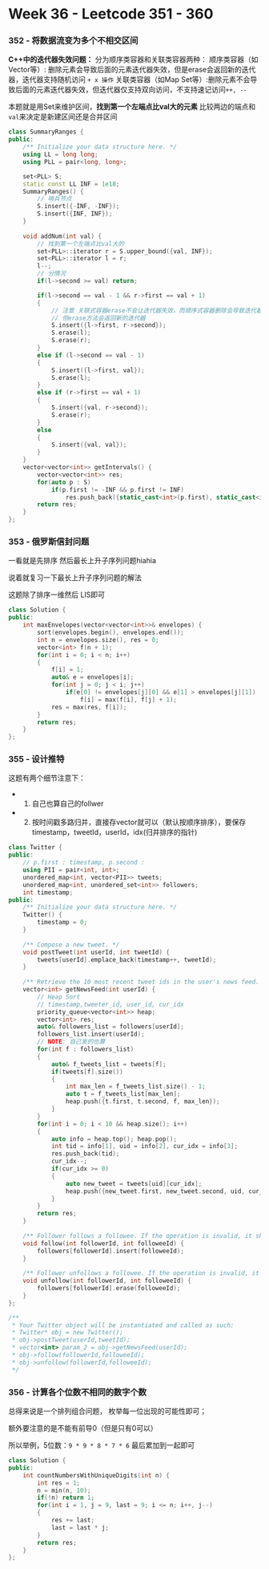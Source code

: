 <!--
 * @Description: 
 * @Versions: 
 * @Author: Vernon Cui
 * @Github: https://github.com/vernon97
 * @Date: 2021-05-27 14:21:37
 * @LastEditors: Vernon Cui
 * @LastEditTime: 2021-06-14 00:05:33
 * @FilePath: /.leetcode/Users/vernon/Leetcode-notes/notes/week36.md
-->
# Week 36 - Leetcode 351 - 360

### 352 - 将数据流变为多个不相交区间

**C++中的迭代器失效问题：**
分为顺序类容器和关联类容器两种：
顺序类容器（如Vector等）: 删除元素会导致后面的元素迭代器失效，但是erase会返回新的迭代器，迭代器支持随机访问 `+ x 操作`
关联类容器（如Map Set等）:删除元素不会导致后面的元素迭代器失效，但迭代器仅支持双向访问，不支持速记访问`++, --`

本题就是用Set来维护区间，**找到第一个左端点比val大的元素** 比较两边的端点和`val`来决定是新建区间还是合并区间

```cpp
class SummaryRanges {
public:
    /** Initialize your data structure here. */
    using LL = long long;
    using PLL = pair<long, long>;

    set<PLL> S;
    static const LL INF = 1e18;
    SummaryRanges() {
        // 哨兵节点
        S.insert({-INF, -INF});
        S.insert({INF, INF});
    }
    
    void addNum(int val) {
        // 找到第一个左端点比val大的
        set<PLL>::iterator r = S.upper_bound({val, INF});
        set<PLL>::iterator l = r;
        l--;
        // 分情况
        if(l->second >= val) return;

        if(l->second == val - 1 && r->first == val + 1)
        {
            // 注意 关联式容器erase不会让迭代器失效，而顺序式容器删除会导致迭代器失效
            // 但erase方法会返回新的迭代器
            S.insert({l->first, r->second});
            S.erase(l);
            S.erase(r);
        }
        else if (l->second == val - 1)
        {
            S.insert({l->first, val});
            S.erase(l);
        }
        else if (r->first == val + 1)
        {
            S.insert({val, r->second});
            S.erase(r);
        }
        else 
        {
            S.insert({val, val});
        }
    }
    vector<vector<int>> getIntervals() {
        vector<vector<int>> res;
        for(auto p : S)
            if(p.first != -INF && p.first != INF)
                res.push_back({static_cast<int>(p.first), static_cast<int>(p.second)});
        return res;
    }
};
```

### 353 - 俄罗斯信封问题

一看就是先排序 然后最长上升子序列问题hiahia

说着就复习一下最长上升子序列问题的解法


这题除了排序一维然后 LIS即可

```cpp
class Solution {
public:
    int maxEnvelopes(vector<vector<int>>& envelopes) {
        sort(envelopes.begin(), envelopes.end());
        int n = envelopes.size(), res = 0;
        vector<int> f(n + 1);
        for(int i = 0; i < n; i++)
        {
            f[i] = 1;
            auto& e = envelopes[i];
            for(int j = 0; j < i; j++)
                if(e[0] != envelopes[j][0] && e[1] > envelopes[j][1])
                    f[i] = max(f[i], f[j] + 1);
            res = max(res, f[i]);
        }
        return res;
    }
};
```

### 355 - 设计推特

这题有两个细节注意下：

- 1. 自己也算自己的follwer
- 2. 按时间戳多路归并，直接存vector就可以（默认按顺序排序），要保存timestamp，tweetId，userId，idx(归并排序的指针)

```cpp
class Twitter {
public:
    // p.first : timestamp, p.second : 
    using PII = pair<int, int>;
    unordered_map<int, vector<PII>> tweets;
    unordered_map<int, unordered_set<int>> followers;
    int timestamp;
public:
    /** Initialize your data structure here. */
    Twitter() {
        timestamp = 0;
    }
    
    /** Compose a new tweet. */
    void postTweet(int userId, int tweetId) {
        tweets[userId].emplace_back(timestamp++, tweetId);
    }
    
    /** Retrieve the 10 most recent tweet ids in the user's news feed. Each item in the news feed must be posted by users who the user followed or by the user herself. Tweets must be ordered from most recent to least recent. */
    vector<int> getNewsFeed(int userId) {
        // Heap Sort
        // timestamp,tweeter_id, user_id, cur_idx
        priority_queue<vector<int>> heap;
        vector<int> res;
        auto& followers_list = followers[userId];
        followers_list.insert(userId);
        // NOTE: 自己发的也算
        for(int f : followers_list)
        {
            auto& f_tweets_list = tweets[f];
            if(tweets[f].size())
            {
                int max_len = f_tweets_list.size() - 1;
                auto t = f_tweets_list[max_len];
                heap.push({t.first, t.second, f, max_len});
            }
        }
        for(int i = 0; i < 10 && heap.size(); i++)
        {
            auto info = heap.top(); heap.pop();
            int tid = info[1], uid = info[2], cur_idx = info[3];
            res.push_back(tid);
            cur_idx--;
            if(cur_idx >= 0)
            {
                auto new_tweet = tweets[uid][cur_idx];
                heap.push({new_tweet.first, new_tweet.second, uid, cur_idx});
            }
        }
        return res;
    }
    
    /** Follower follows a followee. If the operation is invalid, it should be a no-op. */
    void follow(int followerId, int followeeId) {
        followers[followerId].insert(followeeId);
    }
    
    /** Follower unfollows a followee. If the operation is invalid, it should be a no-op. */
    void unfollow(int followerId, int followeeId) {
        followers[followerId].erase(followeeId);
    }
};

/**
 * Your Twitter object will be instantiated and called as such:
 * Twitter* obj = new Twitter();
 * obj->postTweet(userId,tweetId);
 * vector<int> param_2 = obj->getNewsFeed(userId);
 * obj->follow(followerId,followeeId);
 * obj->unfollow(followerId,followeeId);
 */
```

### 356 - 计算各个位数不相同的数字个数


总得来说是一个排列组合问题， 枚举每一位出现的可能性即可；

额外要注意的是不能有前导0（但是只有0可以）

所以举例，5位数：`9 * 9 * 8 * 7 * 6` 最后累加到一起即可


```cpp
class Solution {
public:
    int countNumbersWithUniqueDigits(int n) {
        int res = 1;
        n = min(n, 10);
        if(!n) return 1;
        for(int i = 1, j = 9, last = 9; i <= n; i++, j--)
        {
            res += last;
            last = last * j;
        }
        return res;
    }
};
```